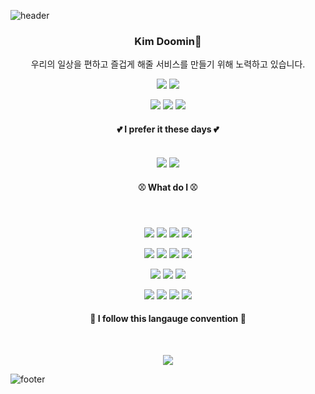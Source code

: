 ![header](https://capsule-render.vercel.app/api?type=waving&&color=gradient&height=100&section=header&fontSize=90)

<div align="center">
<h3>Kim Doomin🐏</h3>
<p>우리의 일상을 편하고 즐겁게 해줄 서비스를 만들기 위해 노력하고 있습니다.</p>
  
<p>
  <a href="https://do-mi.tistory.com/" target="_blank"><img src="https://img.shields.io/badge/Tistory-DD0B78?style=flat-square&logo=Tistory&logoColor=white"/></a>
  <a href="mailto:41@b41.kr" target="_blank"><img src="https://img.shields.io/badge/kimduumin@gmail.com-EA4335?style=flat-square&logo=Gmail&logoColor=white"/></a>
</p>

 <p>
  <a href="https://github.com/doomin91/question-and-answer" target="_blank"><img src="https://img.shields.io/badge/💖백문백답-181717?style=flat-square&logo=&logoColor=white"/></a>
  <a href="https://github.com/doomin91/althorythm" target="_blank"><img src="https://img.shields.io/badge/알고리즘 해석-181717?style=flat-square&logo=&logoColor=white"/></a>
  <a href="https://github.com/doomin91/coding-test" target="_blank"><img src="https://img.shields.io/badge/코딩테스트-181717?style=flat-square&logo=&logoColor=white"/></a>
 </p>

#### 💕 I prefer it these days 💕
<br>
<img src="https://img.shields.io/badge/Node.js-7CB700?style=flat-square&logo=Node.js&logoColor=white"/>
<img src="https://img.shields.io/badge/TypeScript-2F72BC?style=flat-square&logo=TypeScript&logoColor=white"/>

<br>

#### ⚾ What do I ⚾
<br>
<p>
<img src="https://img.shields.io/badge/JavaScript-EAD41C?style=flat-square&logo=JavaScript&logoColor=white"/>
<img src="https://img.shields.io/badge/TypeScript-2F72BC?style=flat-square&logo=TypeScript&logoColor=white"/>
<img src="https://img.shields.io/badge/Python-346D9D?style=flat-square&logo=Python&logoColor=white"/>
<img src="https://img.shields.io/badge/PHP-7175AA?style=flat-square&logo=PHP&logoColor=white"/>
</p>

<p>
<img src="https://img.shields.io/badge/Node.js-7CB700?style=flat-square&logo=Node.js&logoColor=white"/>
<img src="https://img.shields.io/badge/Vue.js-3FB27F?style=flat-square&logo=Node.js&logoColor=white"/>
<img src="https://img.shields.io/badge/Codeigniter-E44A34?style=flat-square&logo=Codeigniter&logoColor=white"/>
<img src="https://img.shields.io/badge/FastAPI-008E81?style=flat-square&logo=FastAPI&logoColor=white"/>
</p>

<p>
<img src="https://img.shields.io/badge/MySQL-D88700?style=flat-square&logo=mysql&logoColor=white"/>
<img src="https://img.shields.io/badge/MongoDB-118D4D?style=flat-square&logo=mongodb&logoColor=white"/>
<img src="https://img.shields.io/badge/SQLite-003951?style=flat-square&logo=sqlite&logoColor=white"/>
</p>

<p>
<img src="https://img.shields.io/badge/Git-F05032?style=flat-square&logo=Git&logoColor=white"/>
  <img src="https://img.shields.io/badge/GitHub-181717??style=flat-square&logo=GitHub&logoColor=white"/>
  <img src="https://img.shields.io/badge/Docker-F7B93E?style=flat-square&logo=Docker&logoColor=white"/>
  <img src="https://img.shields.io/badge/Notion-000000?style=flat-square&logo=Notion&logoColor=white"/>
</p>


#### 🎈 I follow this langauge convention 🎈
<br>
<p>
<a href="https://github.com/parksb/javascript-style-guide">
  <img src="https://img.shields.io/badge/Airbnb Style Guide-F23557?style=flat-square&logo=Airbnb&logoColor=white"/>
</a>
</p>
</div>



![footer](https://capsule-render.vercel.app/api?type=waving&&color=gradient&height=100&section=footer&fontSize=90)



